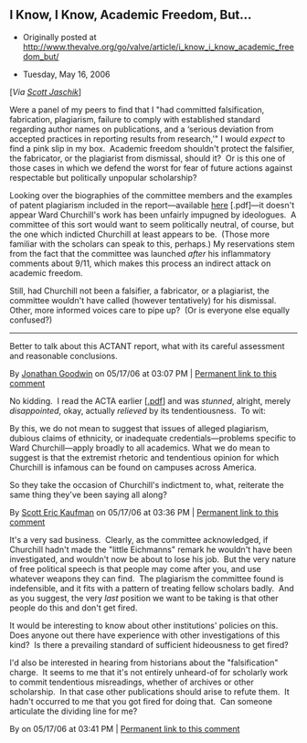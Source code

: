 ## I Know, I Know, Academic Freedom, But...

 * Originally posted at http://www.thevalve.org/go/valve/article/i_know_i_know_academic_freedom_but/

* Tuesday, May 16, 2006 

\[_Via [Scott Jaschik](http://insidehighered.com/news/2006/05/16/churchill)_\]

Were a panel of my peers to find that I "had committed falsification, fabrication, plagiarism, failure to comply with established standard regarding author names on publications, and a ‘serious deviation from accepted practices in reporting results from research,'" I would _expect_ to find a pink slip in my box.  Academic freedom shouldn't protect the falsifier, the fabricator, or the plagiarist from dismissal, should it?  Or is this one of those cases in which we defend the worst for fear of future actions against respectable but politically unpopular scholarship?  

Looking over the biographies of the committee members and the examples of patent plagiarism included in the report—available [here](http://www.colorado.edu/news/reports/churchill/download/WardChurchillReport.pdf) [.pdf]—it doesn't appear Ward Churchill's work has been unfairly impugned by ideologues.  A committee of this sort would want to seem politically neutral, of course, but the one which indicted Churchill at least appears to be.  (Those more familiar with the scholars can speak to this, perhaps.)  My reservations stem from the fact that the committee was launched _after_ his inflammatory comments about 9/11, which makes this process an indirect attack on academic freedom.

Still, had Churchill not been a falsifier, a fabricator, or a plagiarist, the committee wouldn't have called (however tentatively) for his dismissal.  Other, more informed voices care to pipe up?  (Or is everyone else equally confused?)

---

Better to talk about this ACTANT report, what with its careful assessment and reasonable conclusions.

By [Jonathan Goodwin](http://jgoodwin.net) on 05/17/06 at 03:07 PM | [Permanent link to this comment](http://www.thevalve.org/go/valve/article/i_know_i_know_academic_freedom_but/#9299)
[]()

No kidding.  I read the ACTA earlier \[[.pdf](http://www.goacta.org/whats_new/How%20Many%20Ward%20Churchills.pdf)\] and was _stunned_, alright, merely _disappointed_, okay, actually _relieved_ by its tendentiousness.  To wit:

By this, we do not mean to suggest that issues of alleged plagiarism, dubious claims of ethnicity, or inadequate credentials—problems specific to Ward Churchill—apply broadly to all academics. What we do mean to suggest is that the extremist rhetoric and tendentious opinion for which Churchill is infamous can be found on campuses across America.

So they take the occasion of Churchill's indictment to, what, reiterate the same thing they've been saying all along?

By [Scott Eric Kaufman](http://acephalous.typepad.com) on 05/17/06 at 03:36 PM | [Permanent link to this comment](http://www.thevalve.org/go/valve/article/i_know_i_know_academic_freedom_but/#9300)
[]()

It's a very sad business.  Clearly, as the committee acknowledged, if Churchill hadn't made the "little Eichmanns" remark he wouldn't have been investigated, and wouldn't now be about to lose his job.  But the very nature of free political speech is that people may come after you, and use whatever weapons they can find.  The plagiarism the committee found is indefensible, and it fits with a pattern of treating fellow scholars badly.  And as you suggest, the very *last* position we want to be taking is that other people do this and don't get fired.

It would be interesting to know about other institutions' policies on this.  Does anyone out there have experience with other investigations of this kind?  Is there a prevailing standard of sufficient hideousness to get fired?

I'd also be interested in hearing from historians about the "falsification" charge.  It seems to me that it's not entirely unheard-of for scholarly work to commit tendentious misreadings, whether of archives or other scholarship.  In that case other publications should arise to refute them.  It hadn't occurred to me that you got fired for doing that.  Can someone articulate the dividing line for me?

By  on 05/17/06 at 03:41 PM | [Permanent link to this comment](http://www.thevalve.org/go/valve/article/i_know_i_know_academic_freedom_but/#9301)

